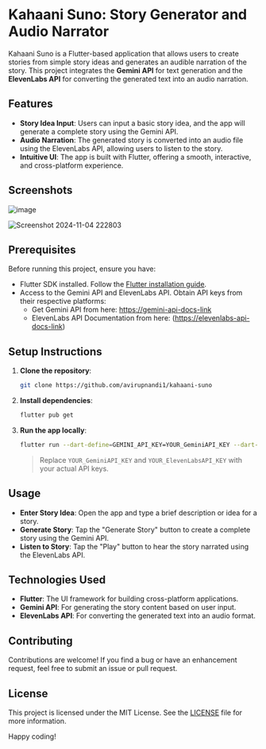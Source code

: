 
# Kahaani Suno: Story Generator and Audio Narrator

Kahaani Suno is a Flutter-based application that allows users to create stories from simple story ideas and generates an audible narration of the story. This project integrates the **Gemini API** for text generation and the **ElevenLabs API** for converting the generated text into an audio narration.

## Features

- **Story Idea Input**: Users can input a basic story idea, and the app will generate a complete story using the Gemini API.
- **Audio Narration**: The generated story is converted into an audio file using the ElevenLabs API, allowing users to listen to the story.
- **Intuitive UI**: The app is built with Flutter, offering a smooth, interactive, and cross-platform experience.

## Screenshots
![image](https://github.com/user-attachments/assets/5520b1ce-ac2a-4ba9-82e2-99a4ee095adb)

![Screenshot 2024-11-04 222803](https://github.com/user-attachments/assets/03dc50b1-b3b9-457f-a788-b8fd51c13ac5)


## Prerequisites

Before running this project, ensure you have:

- Flutter SDK installed. Follow the [Flutter installation guide](https://docs.flutter.dev/get-started/install).
- Access to the Gemini API and ElevenLabs API. Obtain API keys from their respective platforms:
  - Get Gemini API from here: [https://gemini-api-docs-link](https://ai.google.dev/) 
  - ElevenLabs API Documentation from here: ([https://elevenlabs-api-docs-link](https://elevenlabs.io/api)) 

## Setup Instructions

1. **Clone the repository**:
   ```bash
   git clone https://github.com/avirupnandi1/kahaani-suno
   
   ```

2. **Install dependencies**:
   ```bash
   flutter pub get
   ```

3. **Run the app locally**:
   ```bash
   flutter run --dart-define=GEMINI_API_KEY=YOUR_GeminiAPI_KEY --dart-define=ELEVEN_LABS_API_KEY=YOUR_ElevenLabsAPI_KEY
   ```
   > Replace `YOUR_GeminiAPI_KEY` and `YOUR_ElevenLabsAPI_KEY` with your actual API keys.

## Usage

- **Enter Story Idea**: Open the app and type a brief description or idea for a story.
- **Generate Story**: Tap the "Generate Story" button to create a complete story using the Gemini API.
- **Listen to Story**: Tap the "Play" button to hear the story narrated using the ElevenLabs API.

## Technologies Used

- **Flutter**: The UI framework for building cross-platform applications.
- **Gemini API**: For generating the story content based on user input.
- **ElevenLabs API**: For converting the generated text into an audio format.

## Contributing

Contributions are welcome! If you find a bug or have an enhancement request, feel free to submit an issue or pull request.

## License

This project is licensed under the MIT License. See the [LICENSE](LICENSE) file for more information.


Happy coding!
```
